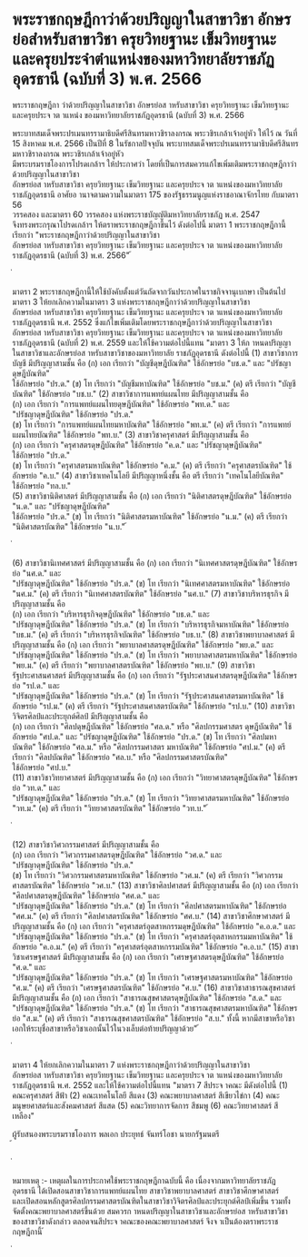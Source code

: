 
# พระราชกฤษฎีกาว่าด้วยปริญญาในสาขาวิชา อักษรย่อสำหรับสาขาวิชา ครุยวิทยฐานะ เข็มวิทยฐานะ และครุยประจำตำแหน่งของมหาวิทยาลัยราชภัฏอุดรธานี (ฉบับที่ 3) พ.ศ. 2566
      
      

      
      

 
 
พระราชกฤษฎีกา 
ว่าด้วยปริญญาในสาขาวิชา  อักษรย่อส าหรับสาขาวิชา 
ครุยวิทยฐานะ  เข็มวิทยฐานะ  และครุยประจ าต าแหน่ง 
ของมหาวิทยาลัยราชภัฏอุดรธานี  (ฉบับที่  3) 
พ.ศ.  2566 
 
 
พระบาทสมเด็จพระปรเมนทรรามาธิบดีศรีสินทรมหาวชิราลงกรณ 
พระวชิรเกล้าเจ้าอยู่หัว 
ให้ไว้  ณ  วันที่  15  สิงหาคม  พ.ศ.  2566 
เป็นปีที่  8  ในรัชกาลปัจจุบัน 
พระบาทสมเด็จพระปรเมนทรรามาธิบดีศรีสินทรมหาวชิราลงกรณ  พระวชิรเกล้าเจ้าอยู่หัว   
มีพระบรมราชโองการโปรดเกล้าฯ  ให้ประกาศว่า 
โดยที่เป็นการสมควรแก้ไขเพิ่มเติมพระราชกฤษฎีกาว่าด้วยปริญญาในสาขาวิชา   
อักษรย่อส าหรับสาขาวิชา  ครุยวิทยฐานะ  เข็มวิทยฐานะ  และครุยประจ าต าแหน่งของมหาวิทยาลัย 
ราชภัฏอุดรธานี 
อาศัยอ านาจตามความในมาตรา  175  ของรัฐธรรมนูญแห่งราชอาณาจักรไทย  กับมาตรา  56   
วรรคสอง  และมาตรา  60  วรรคสอง  แห่งพระราชบัญญัติมหาวิทยาลัยราชภัฏ  พ.ศ.  2547   
จึงทรงพระกรุณาโปรดเกล้าฯ  ให้ตราพระราชกฤษฎีกาขึ้นไว้  ดังต่อไปนี้ 
มาตรา 1 พระราชกฤษฎีกานี้เรียกว่า  "พระราชกฤษฎีกาว่าด้วยปริญญาในสาขาวิชา   
อักษรย่อส าหรับสาขาวิชา  ครุยวิทยฐานะ  เข็มวิทยฐานะ  และครุยประจ าต าแหน่งของมหาวิทยาลัย 
ราชภัฏอุดรธานี  (ฉบับที่  3)  พ.ศ.  2566" 
้
 
่
 

มาตรา 2 พระราชกฤษฎีกานี้ให้ใช้บังคับตั้งแต่วันถัดจากวันประกาศในราชกิจจานุเบกษา
เป็นต้นไป 
มาตรา 3 ให้ยกเลิกความในมาตรา  3  แห่งพระราชกฤษฎีกาว่าด้วยปริญญาในสาขาวิชา   
อักษรย่อส าหรับสาขาวิชา  ครุยวิทยฐานะ  เข็มวิทยฐานะ  และครุยประจ าต าแหน่งของมหาวิทยาลัย 
ราชภัฏอุดรธานี  พ.ศ.  2552  ซึ่งแก้ไขเพิ่มเติมโดยพระราชกฤษฎีกาว่าด้วยปริญญาในสาขาวิชา   
อักษรย่อส าหรับสาขาวิชา  ครุยวิทยฐานะ  เข็มวิทยฐานะ  และครุยประจ าต าแหน่งของมหาวิทยาลัย 
ราชภัฏอุดรธานี  (ฉบับที่  2)  พ.ศ.  2559  และให้ใช้ความต่อไปนี้แทน 
"มาตรา 3 ให้ก าหนดปริญญาในสาขาวิชาและอักษรย่อส าหรับสาขาวิชาของมหาวิทยาลัย 
ราชภัฏอุดรธานี  ดังต่อไปนี้ 
(1) สาขาวิชาการบัญชี  มีปริญญาสามชั้น  คือ 
 (ก) เอก  เรียกว่า  "บัญชีดุษฎีบัณฑิต"  ใช้อักษรย่อ  "บช.ด."  และ  "ปรัชญาดุษฎีบัณฑิต"   
ใช้อักษรย่อ  "ปร.ด." 
 (ข) โท  เรียกว่า  "บัญชีมหาบัณฑิต"  ใช้อักษรย่อ  "บช.ม." 
 (ค) ตรี  เรียกว่า  "บัญชีบัณฑิต"  ใช้อักษรย่อ  "บช.บ." 
(2) สาขาวิชาการแพทย์แผนไทย  มีปริญญาสามชั้น  คือ   
 (ก) เอก  เรียกว่า  "การแพทย์แผนไทยดุษฎีบัณฑิต"  ใช้อักษรย่อ  "พท.ด."  และ   
"ปรัชญาดุษฎีบัณฑิต"  ใช้อักษรย่อ  "ปร.ด."   
 (ข) โท  เรียกว่า  "การแพทย์แผนไทยมหาบัณฑิต"  ใช้อักษรย่อ  "พท.ม." 
 (ค) ตรี  เรียกว่า  "การแพทย์แผนไทยบัณฑิต"  ใช้อักษรย่อ  "พท.บ." 
(3) สาขาวิชาครุศาสตร์  มีปริญญาสามชั้น  คือ   
 (ก) เอก  เรียกว่า  "ครุศาสตรดุษฎีบัณฑิต"  ใช้อักษรย่อ  "ค.ด."  และ  "ปรัชญาดุษฎีบัณฑิต"   
ใช้อักษรย่อ  "ปร.ด."   
 (ข) โท  เรียกว่า  "ครุศาสตรมหาบัณฑิต"  ใช้อักษรย่อ  "ค.ม." 
 (ค) ตรี  เรียกว่า  "ครุศาสตรบัณฑิต"  ใช้อักษรย่อ  "ค.บ." 
(4) สาขาวิชาเทคโนโลยี  มีปริญญาหนึ่งชั้น  คือ  ตรี  เรียกว่า  "เทคโนโลยีบัณฑิต"   
ใช้อักษรย่อ  "ทล.บ."   
(5) สาขาวิชานิติศาสตร์  มีปริญญาสามชั้น  คือ 
 (ก) เอก  เรียกว่า  "นิติศาสตรดุษฎีบัณฑิต"  ใช้อักษรย่อ  "น.ด."  และ  "ปรัชญาดุษฎีบัณฑิต"   
ใช้อักษรย่อ  "ปร.ด." 
 (ข) โท  เรียกว่า  "นิติศาสตรมหาบัณฑิต"  ใช้อักษรย่อ  "น.ม." 
 (ค) ตรี  เรียกว่า  "นิติศาสตรบัณฑิต"  ใช้อักษรย่อ  "น.บ." 
้
 
่
 

(6) สาขาวิชานิเทศศาสตร์  มีปริญญาสามชั้น  คือ 
 (ก) เอก  เรียกว่า  "นิเทศศาสตรดุษฎีบัณฑิต"  ใช้อักษรย่อ  "นศ.ด."  และ   
"ปรัชญาดุษฎีบัณฑิต"  ใช้อักษรย่อ  "ปร.ด." 
 (ข) โท  เรียกว่า  "นิเทศศาสตรมหาบัณฑิต"  ใช้อักษรย่อ  "นศ.ม." 
 (ค) ตรี  เรียกว่า  "นิเทศศาสตรบัณฑิต"  ใช้อักษรย่อ  "นศ.บ." 
(7) สาขาวิชาบริหารธุรกิจ  มีปริญญาสามชั้น  คือ   
 (ก) เอก  เรียกว่า  "บริหารธุรกิจดุษฎีบัณฑิต"  ใช้อักษรย่อ  "บธ.ด."  และ   
"ปรัชญาดุษฎีบัณฑิต"  ใช้อักษรย่อ  "ปร.ด." 
 (ข) โท  เรียกว่า  "บริหารธุรกิจมหาบัณฑิต"  ใช้อักษรย่อ  "บธ.ม." 
 (ค) ตรี  เรียกว่า  "บริหารธุรกิจบัณฑิต"  ใช้อักษรย่อ  "บธ.บ." 
(8) สาขาวิชาพยาบาลศาสตร์  มีปริญญาสามชั้น  คือ 
 (ก) เอก  เรียกว่า  "พยาบาลศาสตรดุษฎีบัณฑิต"  ใช้อักษรย่อ  "พย.ด."  และ   
"ปรัชญาดุษฎีบัณฑิต"  ใช้อักษรย่อ  "ปร.ด." 
 (ข) โท  เรียกว่า  "พยาบาลศาสตรมหาบัณฑิต"  ใช้อักษรย่อ  "พย.ม." 
 (ค) ตรี  เรียกว่า  "พยาบาลศาสตรบัณฑิต"  ใช้อักษรย่อ  "พย.บ." 
(9) สาขาวิชารัฐประศาสนศาสตร์  มีปริญญาสามชั้น  คือ 
 (ก) เอก  เรียกว่า  "รัฐประศาสนศาสตรดุษฎีบัณฑิต"  ใช้อักษรย่อ  "รป.ด."  และ   
"ปรัชญาดุษฎีบัณฑิต"  ใช้อักษรย่อ  "ปร.ด." 
 (ข) โท  เรียกว่า  "รัฐประศาสนศาสตรมหาบัณฑิต"  ใช้อักษรย่อ  "รป.ม." 
 (ค) ตรี  เรียกว่า  "รัฐประศาสนศาสตรบัณฑิต"  ใช้อักษรย่อ  "รป.บ." 
(10) สาขาวิชาวิจิตรศิลป์และประยุกต์ศิลป์  มีปริญญาสามชั้น  คือ   
 (ก) เอก  เรียกว่า  "ศิลปดุษฎีบัณฑิต"  ใช้อักษรย่อ  "ศล.ด."  หรือ  "ศิลปกรรมศาสตร
ดุษฎีบัณฑิต"  ใช้อักษรย่อ  "ศป.ด."  และ  "ปรัชญาดุษฎีบัณฑิต"  ใช้อักษรย่อ  "ปร.ด." 
 (ข) โท  เรียกว่า  "ศิลปมหาบัณฑิต"  ใช้อักษรย่อ  "ศล.ม."  หรือ  "ศิลปกรรมศาสตร 
มหาบัณฑิต"  ใช้อักษรย่อ  "ศป.ม." 
 (ค) ตรี  เรียกว่า  "ศิลปบัณฑิต"  ใช้อักษรย่อ  "ศล.บ."  หรือ  "ศิลปกรรมศาสตรบัณฑิต"   
ใช้อักษรย่อ  "ศป.บ."   
(11) สาขาวิชาวิทยาศาสตร์  มีปริญญาสามชั้น  คือ 
 (ก) เอก  เรียกว่า  "วิทยาศาสตรดุษฎีบัณฑิต"  ใช้อักษรย่อ  "วท.ด."  และ   
"ปรัชญาดุษฎีบัณฑิต"  ใช้อักษรย่อ  "ปร.ด." 
 (ข) โท  เรียกว่า  "วิทยาศาสตรมหาบัณฑิต"  ใช้อักษรย่อ  "วท.ม." 
 (ค) ตรี  เรียกว่า  "วิทยาศาสตรบัณฑิต"  ใช้อักษรย่อ  "วท.บ." 
้
 
่
 

(12) สาขาวิชาวิศวกรรมศาสตร์  มีปริญญาสามชั้น  คือ   
 (ก) เอก  เรียกว่า  "วิศวกรรมศาสตรดุษฎีบัณฑิต"  ใช้อักษรย่อ  "วศ.ด."  และ   
"ปรัชญาดุษฎีบัณฑิต"  ใช้อักษรย่อ  "ปร.ด."   
 (ข) โท  เรียกว่า  "วิศวกรรมศาสตรมหาบัณฑิต"  ใช้อักษรย่อ  "วศ.ม." 
 (ค) ตรี  เรียกว่า  "วิศวกรรมศาสตรบัณฑิต"  ใช้อักษรย่อ  "วศ.บ." 
(13) สาขาวิชาศิลปศาสตร์  มีปริญญาสามชั้น  คือ 
 (ก) เอก  เรียกว่า  "ศิลปศาสตรดุษฎีบัณฑิต"  ใช้อักษรย่อ  "ศศ.ด."  และ   
"ปรัชญาดุษฎีบัณฑิต"  ใช้อักษรย่อ  "ปร.ด." 
 (ข) โท  เรียกว่า  "ศิลปศาสตรมหาบัณฑิต"  ใช้อักษรย่อ  "ศศ.ม." 
 (ค) ตรี  เรียกว่า  "ศิลปศาสตรบัณฑิต"  ใช้อักษรย่อ  "ศศ.บ." 
(14) สาขาวิชาศึกษาศาสตร์  มีปริญญาสามชั้น  คือ 
 (ก) เอก  เรียกว่า  "ครุศาสตร์อุตสาหกรรมดุษฎีบัณฑิต"  ใช้อักษรย่อ  "ค.อ.ด."  และ   
"ปรัชญาดุษฎีบัณฑิต"  ใช้อักษรย่อ  "ปร.ด." 
 (ข) โท  เรียกว่า  "ครุศาสตร์อุตสาหกรรมมหาบัณฑิต"  ใช้อักษรย่อ  "ค.อ.ม." 
 (ค) ตรี  เรียกว่า  "ครุศาสตร์อุตสาหกรรมบัณฑิต"  ใช้อักษรย่อ  "ค.อ.บ." 
(15) สาขาวิชาเศรษฐศาสตร์  มีปริญญาสามชั้น  คือ 
 (ก) เอก  เรียกว่า  "เศรษฐศาสตรดุษฎีบัณฑิต"  ใช้อักษรย่อ  "ศ.ด."  และ   
"ปรัชญาดุษฎีบัณฑิต"  ใช้อักษรย่อ  "ปร.ด." 
 (ข) โท  เรียกว่า  "เศรษฐศาสตรมหาบัณฑิต"  ใช้อักษรย่อ  "ศ.ม." 
 (ค) ตรี  เรียกว่า  "เศรษฐศาสตรบัณฑิต"  ใช้อักษรย่อ  "ศ.บ." 
(16) สาขาวิชาสาธารณสุขศาสตร์  มีปริญญาสามชั้น  คือ 
 (ก) เอก  เรียกว่า  "สาธารณสุขศาสตรดุษฎีบัณฑิต"  ใช้อักษรย่อ  "ส.ด."  และ   
"ปรัชญาดุษฎีบัณฑิต"  ใช้อักษรย่อ  "ปร.ด." 
 (ข) โท  เรียกว่า  "สาธารณสุขศาสตรมหาบัณฑิต"  ใช้อักษรย่อ  "ส.ม." 
 (ค) ตรี  เรียกว่า  "สาธารณสุขศาสตรบัณฑิต"  ใช้อักษรย่อ  "ส.บ." 
ทั้งนี้  หากมีสาขาหรือวิชาเอกให้ระบุชื่อสาขาหรือวิชาเอกนั้นไว้ในวงเล็บต่อท้ายปริญญาด้วย" 
้
 
่
 

มาตรา 4 ให้ยกเลิกความในมาตรา  7  แห่งพระราชกฤษฎีกาว่าด้วยปริญญาในสาขาวิชา   
อักษรย่อส าหรับสาขาวิชา  ครุยวิทยฐานะ  เข็มวิทยฐานะ  และครุยประจ าต าแหน่งของมหาวิทยาลัย 
ราชภัฏอุดรธานี  พ.ศ.  2552  และให้ใช้ความต่อไปนี้แทน 
"มาตรา 7 สีประจ าคณะ  มีดังต่อไปนี้ 
(1) คณะครุศาสตร์     สีฟ้า 
(2) คณะเทคโนโลยี     สีแดง 
(3) คณะพยาบาลศาสตร์     สีเขียวไข่กา 
(4) คณะมนุษยศาสตร์และสังคมศาสตร์   สีแสด 
(5) คณะวิทยาการจัดการ     สีชมพู 
(6) คณะวิทยาศาสตร์     สีเหลือง" 
 
ผู้รับสนองพระบรมราชโองการ 
พลเอก ประยุทธ์  จันทร์โอชา 
นายกรัฐมนตรี  
้
 
่
 

หมายเหตุ  :-  เหตุผลในการประกาศใช้พระราชกฤษฎีกาฉบับนี้  คือ  เนื่องจากมหาวิทยาลัยราชภัฏอุดรธานี 
ได้เปิดสอนสาขาวิชาการแพทย์แผนไทย  สาขาวิชาพยาบาลศาสตร์  สาขาวิชาศึกษาศาสตร์   
และเปิดสอนหลักสูตรศิลปกรรมศาสตรบัณฑิตในสาขาวิชาวิจิตรศิลป์และประยุกต์ศิลป์เพิ่มขึ้น  รวมทั้ง 
จัดตั้งคณะพยาบาลศาสตร์ขึ้นด้วย  สมควรก าหนดปริญญาในสาขาวิชาและอักษรย่อส าหรับสาขาวิชา 
ของสาขาวิชาดังกล่าว  ตลอดจนสีประจ าคณะของคณะพยาบาลศาสตร์  จึงจ าเป็นต้องตราพระราชกฤษฎีกานี้ 
้
 
่
 